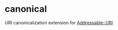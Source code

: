 # canonical
URI canonicalization extension for [Addressable::URI](https://github.com/sporkmonger/addressable)

